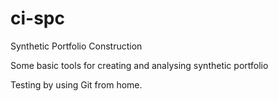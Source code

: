 # ci-spc
Synthetic Portfolio Construction

Some basic tools for creating and analysing synthetic portfolio 

Testing by using Git from home.
